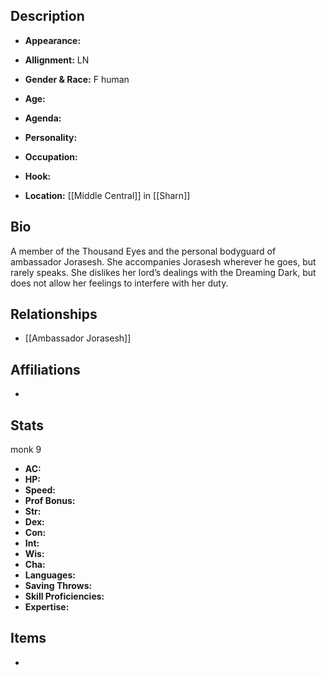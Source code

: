 ## Description
- **Appearance:** 

- **Allignment:** LN

- **Gender & Race:** F human

- **Age:** 

- **Agenda:** 

- **Personality:** 

- **Occupation:** 

- **Hook:** 

- **Location:** [[Middle Central]] in [[Sharn]]

## Bio
A member of the Thousand Eyes and the personal bodyguard of ambassador Jorasesh. She accompanies Jorasesh wherever he goes, but rarely speaks. She dislikes her lord’s dealings with the Dreaming Dark, but does not allow her feelings to interfere with her duty.

## Relationships
- [[Ambassador Jorasesh]]

## Affiliations
- 

## Stats
monk 9
- **AC:** 
- **HP:** 
- **Speed:** 
- **Prof Bonus:** 
- **Str:** 
- **Dex:** 
- **Con:** 
- **Int:** 
- **Wis:** 
- **Cha:** 
- **Languages:** 
- **Saving Throws:** 
- **Skill Proficiencies:** 
- **Expertise:** 


## Items
- 
